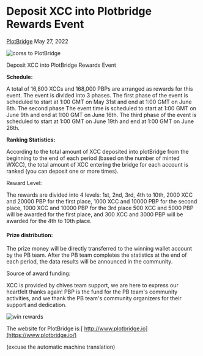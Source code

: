 # Deposit XCC into Plotbridge Rewards Event

[PlotBridge](https://app.plotbridge.io/) May 27, 2022

![corss to PlotBridge](/images/activeimg/corss.jpg)

Deposit XCC into PlotBridge Rewards Event

 **Schedule:**

 A total of 16,800 XCCs and 168,000 PBPs are arranged as rewards for this event. The event is divided into 3 phases. The first phase of the event is scheduled to start at 1:00 GMT on May 31st and end at 1:00 GMT on June 6th. The second phase The event time is scheduled to start at 1:00 GMT on June 9th and end at 1:00 GMT on June 16th. The third phase of the event is scheduled to start at 1:00 GMT on June 19th and end at 1:00 GMT on June 26th.

 **Ranking Statistics:**

 According to the total amount of XCC deposited into plotBridge from the beginning to the end of each period (based on the number of minted WXCC), the total amount of XCC entering the bridge for each account is ranked (you can deposit one or more times).

 Reward Level:

 The rewards are divided into 4 levels: 1st, 2nd, 3rd, 4th to 10th, 2000 XCC and 20000 PBP for the first place, 1000 XCC and 10000 PBP for the second place, 1000 XCC and 10000 PBP for the 3rd place 500 XCC and 5000 PBP will be awarded for the first place, and 300 XCC and 3000 PBP will be awarded for the 4th to 10th place.

####  Prize distribution:

 The prize money will be directly transferred to the winning wallet account by the PB team. After the PB team completes the statistics at the end of each period, the data results will be announced in the community.

 Source of award funding:

 XCC is provided by chives team support, we are here to express our heartfelt thanks again! PBP is the fund for the PB team's community activities, and we thank the PB team's community organizers for their support and dedication.

![win rewards](/images/activeimg/active1.jpg)

 The website for PlotBridge is:[ http://www.plotbridge.io](https://www.plotbridge.io/)

 (excuse the automatic machine translation)